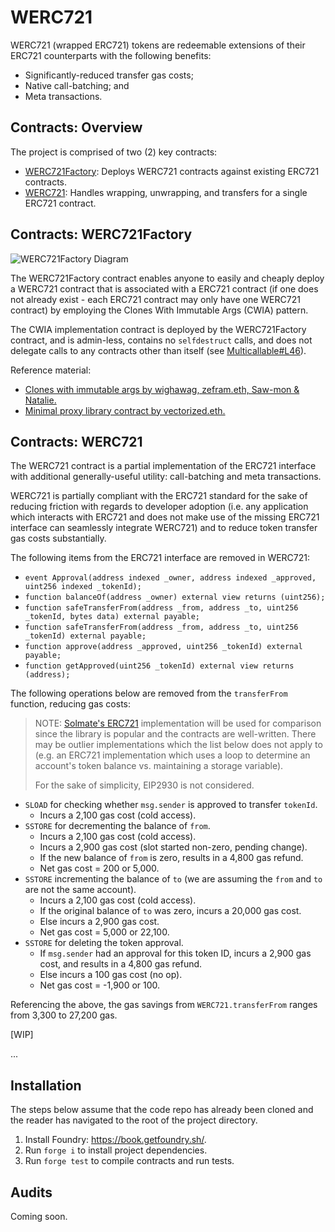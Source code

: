 # WERC721

WERC721 (wrapped ERC721) tokens are redeemable extensions of their ERC721 counterparts with the following benefits:
- Significantly-reduced transfer gas costs;
- Native call-batching; and
- Meta transactions.

## Contracts: Overview

The project is comprised of two (2) key contracts:
- [WERC721Factory](https://github.com/jpvge/WERC721/blob/master/src/WERC721Factory.sol): Deploys WERC721 contracts against existing ERC721 contracts.
- [WERC721](https://github.com/jpvge/WERC721/blob/master/src/WERC721Factory.sol): Handles wrapping, unwrapping, and transfers for a single ERC721 contract.

## Contracts: WERC721Factory

![WERC721Factory Diagram](https://github.com/jpvge/WERC721/blob/master/readme/WERC721FactoryDiagram.png?raw=true)

The WERC721Factory contract enables anyone to easily and cheaply deploy a WERC721 contract that is associated with a ERC721 contract (if one does not already exist - each ERC721 contract may only have one WERC721 contract) by employing the Clones With Immutable Args (CWIA) pattern.

The CWIA implementation contract is deployed by the WERC721Factory contract, and is admin-less, contains no `selfdestruct` calls, and does not delegate calls to any contracts other than itself (see [Multicallable#L46](https://github.com/Vectorized/solady/blob/2cfa231273fea6872c7cb70acfa134d2199aa7ea/src/utils/Multicallable.sol#L46)).

Reference material:
- [Clones with immutable args by wighawag, zefram.eth, Saw-mon & Natalie.](https://github.com/Saw-mon-and-Natalie/clones-with-immutable-args)
- [Minimal proxy library contract by vectorized.eth.](https://github.com/Vectorized/solady/blob/main/src/utils/LibClone.sol)

## Contracts: WERC721

The WERC721 contract is a partial implementation of the ERC721 interface with additional generally-useful utility: call-batching and meta transactions.

WERC721 is partially compliant with the ERC721 standard for the sake of reducing friction with regards to developer adoption (i.e. any application which interacts with ERC721 and does not make use of the missing ERC721 interface can seamlessly integrate WERC721) and to reduce token transfer gas costs substantially.

The following items from the ERC721 interface are removed in WERC721:
- `event Approval(address indexed _owner, address indexed _approved, uint256 indexed _tokenId);`
- `function balanceOf(address _owner) external view returns (uint256);`
- `function safeTransferFrom(address _from, address _to, uint256 _tokenId, bytes data) external payable;`
- `function safeTransferFrom(address _from, address _to, uint256 _tokenId) external payable;`
- `function approve(address _approved, uint256 _tokenId) external payable;`
- `function getApproved(uint256 _tokenId) external view returns (address);`

The following operations below are removed from the `transferFrom` function, reducing gas costs:

> NOTE: [Solmate's ERC721](https://github.com/transmissions11/solmate/blob/main/src/tokens/ERC721.sol) implementation will be used for comparison since the library is popular and the contracts are well-written. There may be outlier implementations which the list below does not apply to (e.g. an ERC721 implementation which uses a loop to determine an account's token balance vs. maintaining a storage variable).
>
> For the sake of simplicity, EIP2930 is not considered.

- `SLOAD` for checking whether `msg.sender` is approved to transfer `tokenId`.
    - Incurs a 2,100 gas cost (cold access).
- `SSTORE` for decrementing the balance of `from`.
    - Incurs a 2,100 gas cost (cold access).
    - Incurs a 2,900 gas cost (slot started non-zero, pending change).
    - If the new balance of `from` is zero, results in a 4,800 gas refund.
    - Net gas cost = 200 or 5,000.
- `SSTORE` incrementing the balance of `to` (we are assuming the `from` and `to` are not the same account).
    - Incurs a 2,100 gas cost (cold access).
    - If the original balance of `to` was zero, incurs a 20,000 gas cost.
    - Else incurs a 2,900 gas cost.
    - Net gas cost = 5,000 or 22,100.
- `SSTORE` for deleting the token approval.
    - If `msg.sender` had an approval for this token ID, incurs a 2,900 gas cost, and results in a 4,800 gas refund.
    - Else incurs a 100 gas cost (no op).
    - Net gas cost = -1,900 or 100.

Referencing the above, the gas savings from `WERC721.transferFrom` ranges from 3,300 to 27,200 gas.

[WIP]

...

## Installation

The steps below assume that the code repo has already been cloned and the reader has navigated to the root of the project directory.

1. Install Foundry: https://book.getfoundry.sh/.
2. Run `forge i` to install project dependencies.
3. Run `forge test` to compile contracts and run tests.

## Audits

Coming soon.
